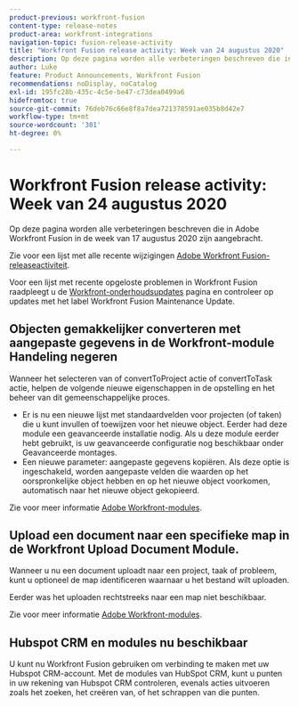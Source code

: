 ```yaml
---
product-previous: workfront-fusion
content-type: release-notes
product-area: workfront-integrations
navigation-topic: fusion-release-activity
title: "Workfront Fusion release activity: Week van 24 augustus 2020"
description: Op deze pagina worden alle verbeteringen beschreven die in Adobe Workfront Fusion in de week van 17 augustus 2020 zijn aangebracht.
author: Luke
feature: Product Announcements, Workfront Fusion
recommendations: noDisplay, noCatalog
exl-id: 195fc28b-435c-4c5e-be47-c73dea0499a6
hidefromtoc: true
source-git-commit: 76deb76c66e8f8a7dea721378591ae035b8d42e7
workflow-type: tm+mt
source-wordcount: '301'
ht-degree: 0%

---
```


# Workfront Fusion release activity: Week van 24 augustus 2020

Op deze pagina worden alle verbeteringen beschreven die in Adobe Workfront Fusion in de week van 17 augustus 2020 zijn aangebracht.

Zie voor een lijst met alle recente wijzigingen [Adobe Workfront Fusion-releaseactiviteit](../../../../../product-announcements/product-releases/fusion-release-activity/fusion-release-activity.md).

Voor een lijst met recente opgeloste problemen in Workfront Fusion raadpleegt u de [Workfront-onderhoudsupdates](https://experienceleague.adobe.com/docs/workfront-known-issues/releases/current-updates.html) pagina en controleer op updates met het label Workfront Fusion Maintenance Update.

## Objecten gemakkelijker converteren met aangepaste gegevens in de Workfront-module Handeling negeren

Wanneer het selecteren van of convertToProject actie of convertToTask actie, helpen de volgende nieuwe eigenschappen in de opstelling en het beheer van dit gemeenschappelijke proces.

* Er is nu een nieuwe lijst met standaardvelden voor projecten (of taken) die u kunt invullen of toewijzen voor het nieuwe object. Eerder had deze module een geavanceerde installatie nodig. Als u deze module eerder hebt gebruikt, is uw geavanceerde configuratie nog beschikbaar onder Geavanceerde montages.
* Een nieuwe parameter: aangepaste gegevens kopiëren. Als deze optie is ingeschakeld, worden aangepaste velden die waarden op het oorspronkelijke object hebben en op het nieuwe object voorkomen, automatisch naar het nieuwe object gekopieerd.

Zie voor meer informatie [Adobe Workfront-modules](../../../../../workfront-fusion/apps-and-their-modules/workfront-modules.md).

## Upload een document naar een specifieke map in de Workfront Upload Document Module.

Wanneer u nu een document uploadt naar een project, taak of probleem, kunt u optioneel de map identificeren waarnaar u het bestand wilt uploaden.

Eerder was het uploaden rechtstreeks naar een map niet beschikbaar.

Zie voor meer informatie [Adobe Workfront-modules](../../../../../workfront-fusion/apps-and-their-modules/workfront-modules.md).

## Hubspot CRM en modules nu beschikbaar

U kunt nu Workfront Fusion gebruiken om verbinding te maken met uw Hubspot CRM-account. Met de modules van HubSpot CRM, kunt u punten in uw rekening van Hubspot CRM controleren, evenals acties uitvoeren zoals het zoeken, het creëren van, of het schrappen van die punten.
